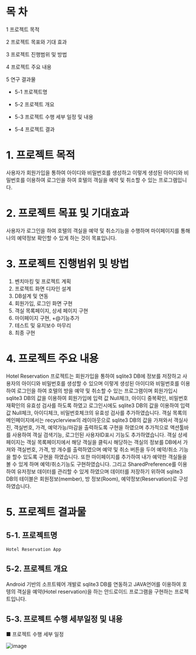 #  목 차
 1 프로젝트 목적

 2 프로젝트 목표와 기대 효과

 3 프로젝트 진행범위 및 방법

 4 프로젝트 주요 내용

 5 연구 결과물

 - 5-1 프로젝트명
 
 - 5-2 프로젝트 개요
 
 - 5-3 프로젝트 수행 세부 일정 및 내용
 
 - 5-4 프로젝트 결과 

# 1. 프로젝트 목적
사용자가 회원가입을 통하여 아이디와 비밀번호를 생성하고 이렇게 생성된 아이디와 비밀번호를 이용하여 로그인을 하여 호텔의 객실을 예약 및 취소할 수 있는 프로그램입니다.

# 2. 프로젝트 목표 및 기대효과
   사용자가 로그인을 하여 호텔의 객실을 예약 및 취소기능을 수행하며 마이페이지를 통해 나의 예약정보 확인할 수 있게 하는 것이 목표입니다.

# 3. 프로젝트 진행범위 및 방법
1. 	벤치마킹 및 프로젝트 계획
2. 	프로젝트 화면 디자인 설계
3.   DB설계 및 연동 
4. 	회원가입, 로그인 화면 구현
5. 	객실 목록페이지, 상세 페이지 구현
6.  마이페이지 구현, +@기능추가
7.  테스트 및 유지보수 마무리
8. 	최종 구현

# 4. 프로젝트 주요 내용
Hotel Reservation 프로젝트는 회원가입을 통하여 sqlite3 DB에 정보를 저장하고 사용자의 아이디와 비밀번호를 생성할 수 있으며 이렇게 생성된 아이디와 비밀번호를 이용하여 로그인을 하여 호텔의 방을 예약 및 취소할 수 있는 프로그램이며 회원가입시 sqlite3 DB의 값을 이용하여 회원가입에 입력 값 Null체크, 아이디 중복확인, 비밀번호 재확인의 유효성 검사를 하도록 하였고 로그인시에도 sqlite3 DB의 값을 이용하여 입력 값 Null체크, 아이디체크, 비밀번호체크의 유효성 검사를 추가하였습니다. 
객실 목록의 메인페이지에서는 recyclerview의 레이아웃으로 sqlite3 DB의 값을 가져와서 객실사진, 객실번호, 가격, 예약가능/마감을 출력하도록 구현을 하였으며 추가적으로 액션툴바를 사용하여 객실 검색기능, 로그인된 사용자ID표시 기능도 추가하였습니다. 객실 상세페이지는 객실 목록페이지에서 해당 객실을 클릭시 해당하는 객실의 정보를 DB에서 가져와 객실번호, 가격, 방 개수를 출력하였으며 예약 및 취소 버튼을 두어 예약/취소 기능을 할수 있도록 구현을 하였습니다. 또한 마이페이지를 추가하여 내가 예약한 객실들을 볼 수 있게 하며 예약/취소기능도 구현하였습니다. 그리고 SharedPreference를 이용하여 유저정보 데이터를 관리할 수 있게 하였으며 데이터를 저장하기 위하여 sqlite3 DB의 테이블은 회원정보(member), 방 정보(Room), 예약정보(Reservation)로 구성하였습니다.

# 5. 프로젝트 결과물

## 5-1. 프로젝트명   
	Hotel Reservation App

## 5-2. 프로젝트 개요
Android 기반의 소프트웨어 개발로 sqlite3 DB를 연동하고 JAVA언어를 이용하여 호텡의 객실을 예약(Hotel reservation)을 하는 안드로이드 프로그램을 구현하는 프로젝트입니다.

## 5-3. 프로젝트 수행 세부일정 및 내용
■ 프로젝트 수행 세부 일정

![image](https://user-images.githubusercontent.com/65882143/221432791-2764eda1-747c-4630-8bad-2e1cae8ae474.png)
